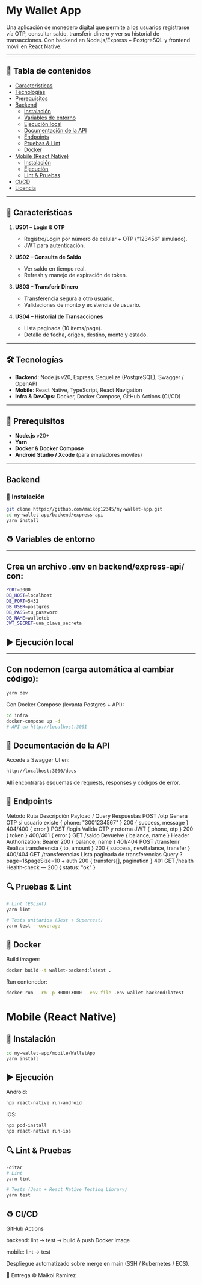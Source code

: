 # My Wallet App

Una aplicación de monedero digital que permite a los usuarios registrarse vía OTP, consultar saldo, transferir dinero y ver su historial de transacciones. Con backend en Node.js/Express + PostgreSQL y frontend móvil en React Native.

---

## 📑 Tabla de contenidos

- [Características](#-características)  
- [Tecnologías](#-tecnologías)  
- [Prerequisitos](#-prerequisitos)  
- [Backend](#backend)  
  - [Instalación](#instalación)  
  - [Variables de entorno](#variables-de-entorno)  
  - [Ejecución local](#ejecución-local)  
  - [Documentación de la API](#documentación-de-la-api)  
  - [Endpoints](#endpoints)  
  - [Pruebas & Lint](#pruebas--lint)  
  - [Docker](#docker)  
- [Mobile (React Native)](#mobile-react-native)  
  - [Instalación](#instalación-1)  
  - [Ejecución](#ejecución)  
  - [Lint & Pruebas](#lint--pruebas)  
- [CI/CD](#cicd)  
- [Licencia](#licencia)  

---

## 🔑 Características

1. **US01 – Login & OTP**  
   - Registro/Login por número de celular + OTP (“123456” simulado).  
   - JWT para autenticación.  

2. **US02 – Consulta de Saldo**  
   - Ver saldo en tiempo real.  
   - Refresh y manejo de expiración de token.  

3. **US03 – Transferir Dinero**  
   - Transferencia segura a otro usuario.  
   - Validaciones de monto y existencia de usuario.  

4. **US04 – Historial de Transacciones**  
   - Lista paginada (10 ítems/page).  
   - Detalle de fecha, origen, destino, monto y estado.  

---

## 🛠️ Tecnologías

- **Backend**: Node.js v20, Express, Sequelize (PostgreSQL), Swagger / OpenAPI  
- **Mobile**: React Native, TypeScript, React Navigation  
- **Infra & DevOps**: Docker, Docker Compose, GitHub Actions (CI/CD)  

---

## 🚧 Prerequisitos

- **Node.js** v20+  
- **Yarn**  
- **Docker & Docker Compose**  
- **Android Studio / Xcode** (para emuladores móviles)  

---

## Backend

### 🔧 Instalación

```bash
git clone https://github.com/maikop12345/my-wallet-app.git
cd my-wallet-app/backend/express-api
yarn install
```

## ⚙️ Variables de entorno
---
Crea un archivo .env en backend/express-api/ con:
---
```bash
PORT=3000
DB_HOST=localhost
DB_PORT=5432
DB_USER=postgres
DB_PASS=tu_password
DB_NAME=walletdb
JWT_SECRET=una_clave_secreta
```

## ▶️ Ejecución local
---
Con nodemon (carga automática al cambiar código):
---
```bash
yarn dev
```
Con Docker Compose (levanta Postgres + API):

```bash
cd infra
docker-compose up -d
# API en http://localhost:3001
```
## 📄 Documentación de la API
Accede a Swagger UI en:

```bash
http://localhost:3000/docs
```
Allí encontrarás esquemas de requests, responses y códigos de error.

## 🔌 Endpoints
Método	Ruta	Descripción	Payload / Query	Respuestas
POST	/otp	Genera OTP si usuario existe	{ phone: "3001234567" }	200 { success, message }
404/400 { error }
POST	/login	Valida OTP y retorna JWT	{ phone, otp }	200 { token }
400/401 { error }
GET	/saldo	Devuelve { balance, name }	Header Authorization: Bearer <token>	200 { balance, name }
401/404
POST	/transferir	Realiza transferencia	{ to, amount }	200 { success, newBalance, transfer }
400/404
GET	/transferencias	Lista paginada de transferencias	Query ?page=1&pageSize=10 + auth	200 { transfers[], pagination }
401
GET	/health	Health‑check	—	200 { status: "ok" }

## 🔍 Pruebas & Lint
```bash
# Lint (ESLint)
yarn lint

# Tests unitarios (Jest + Supertest)
yarn test --coverage
```
## 🐳 Docker
Build imagen:

```bash
docker build -t wallet-backend:latest .
```
Run contenedor:

```bash
docker run --rm -p 3000:3000 --env-file .env wallet-backend:latest
```
# Mobile (React Native)
## 🔧 Instalación
```bash
cd my-wallet-app/mobile/WalletApp
yarn install
```
## ▶️ Ejecución

Android:

```bash
npx react-native run-android
```
iOS:

```bash
npx pod-install
npx react-native run-ios
```
## 🔍 Lint & Pruebas
```bash
Editar
# Lint
yarn lint

# Tests (Jest + React Native Testing Library)
yarn test
```
## ⚙️ CI/CD
GitHub Actions

backend: lint → test → build & push Docker image

mobile: lint → test

Despliegue automatizado sobre merge en main (SSH / Kubernetes / ECS).

📜 Entrega
© Maikol Ramirez